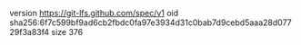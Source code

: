 version https://git-lfs.github.com/spec/v1
oid sha256:6f7c599bf9ad6cb2fbdc0fa97e3934d31c0bab7d9cebd5aaa28d07729f3a83f4
size 376
